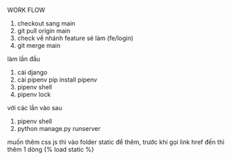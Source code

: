 WORK FLOW
1. checkout sang main
2. git pull origin main
3. check về nhánh feature sẽ làm (fe/login)
4. git merge main


làm lần đầu
1. cài django
2. cài pipenv
    pip install pipenv
3. pipenv shell
4. pipenv lock

với các lần vào sau
1. pipenv shell
2. python manage.py runserver

muốn thêm css js thì vào folder static để thêm, trước khi gọi link href đến thì thêm 1 dòng {% load static %}